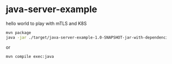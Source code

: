 # java-server-example
hello world to play with mTLS and K8S

```bash
mvn package
java -jar ./target/java-server-example-1.0-SNAPSHOT-jar-with-dependencies.jar
```
or

```bash
mvn compile exec:java
```

